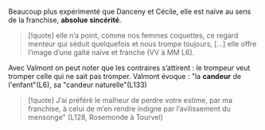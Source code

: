 Beaucoup plus expérimenté que Danceny et Cécile, elle est naïve au sens de la franchise, **absolue sincérité**.
>[!quote] elle n’a point, comme nos femmes coquettes, ce regard menteur qui séduit quelquefois et nous trompe toujours, [...]  elle offre l’image d’une gaîté naïve et franche (VV à MM L6).

Avec Valmont on peut noter que les contraires s’attirent : le trompeur veut tromper celle qui ne sait pas tromper.  Valmont  évoque : "la **candeur** de l'enfant"(L6), sa "candeur naturelle"(L133)
>[!quote] J’ai préféré le malheur de perdre votre estime, par ma franchise, à celui de m’en rendre indigne par l’avilissement du mensonge" (L128, Rosemonde à Tourvel)

